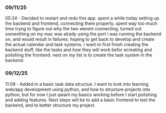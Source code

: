 ### 09/11/25
05:24 - Decided to restart and redo this app. spent a while today setting up the backend and frontend, connecting them properly. spent way too much time tryng to figure out why the two werent connecting, turned out someothing on my mac was alrady using the port i was running the backend on, and would result in failures. hoping to get back to develop and create the actual calendar and task systems. i want to first finish creating the backend stuff, like the tasks and how they will work befor ecreating and polishing the frontend. next on my list is to create the task system in the backend. 

### 09/12/25

11:09 - Added in a basic task data structue. I want to look into learning web/app development using python, and how to structure projects into python, but for now I just qwant my basics working before I start polishing and adding features. Next steps will be to add a basic frontend to test the backend, and to better structure my project. 